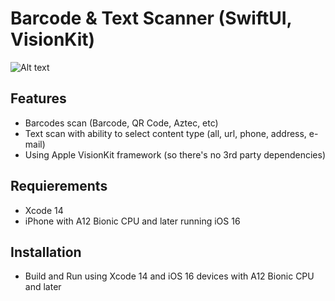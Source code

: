# Barcode & Text Scanner (SwiftUI, VisionKit)
![Alt text](./promo.jpg "Barcode & Text Scanner iOS (SwiftUI, VisionKit)")

## Features
- Barcodes scan (Barcode, QR Code, Aztec, etc)
- Text scan with ability to select content type (all, url, phone, address, e-mail) 
- Using Apple VisionKit framework (so there's no 3rd party dependencies)

## Requierements
- Xcode 14
- iPhone with A12 Bionic CPU and later running iOS 16 

## Installation
- Build and Run using Xcode 14 and iOS 16 devices with A12 Bionic CPU and later
